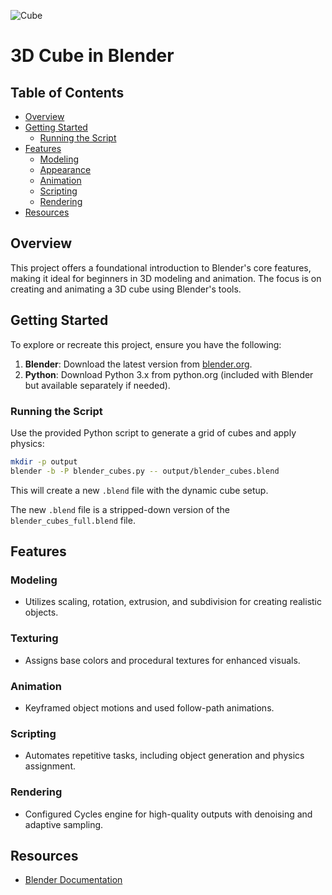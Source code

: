 ![Cube](https://github.com/user-attachments/assets/92a21d33-e13b-443e-b420-e3fed52a0f91)

# 3D Cube in Blender

## Table of Contents
- [Overview](#overview)
- [Getting Started](#getting-started)
  - [Running the Script](#running-the-script)
- [Features](#features)
  - [Modeling](#modeling)
  - [Appearance](#appearance)
  - [Animation](#animation)
  - [Scripting](#scripting)
  - [Rendering](#rendering)
- [Resources](#resources)

## Overview

This project offers a foundational introduction to Blender's core features, making it ideal for beginners in 3D modeling and animation. The focus is on creating and animating a 3D cube using Blender's tools.

## Getting Started

To explore or recreate this project, ensure you have the following:

1. **Blender**: Download the latest version from [blender.org](https://www.blender.org).
2. **Python**: Download Python 3.x from python.org (included with Blender but available separately if needed).

### Running the Script

Use the provided Python script to generate a grid of cubes and apply physics:

```bash
mkdir -p output
blender -b -P blender_cubes.py -- output/blender_cubes.blend
```

This will create a new `.blend` file with the dynamic cube setup.

The new `.blend` file is a stripped-down version of the `blender_cubes_full.blend` file.


## Features

### Modeling
- Utilizes scaling, rotation, extrusion, and subdivision for creating realistic objects.

### Texturing
- Assigns base colors and procedural textures for enhanced visuals.

### Animation
- Keyframed object motions and used follow-path animations.

### Scripting
- Automates repetitive tasks, including object generation and physics assignment.

### Rendering
- Configured Cycles engine for high-quality outputs with denoising and adaptive sampling.


## Resources

- [Blender Documentation](https://docs.blender.org)

